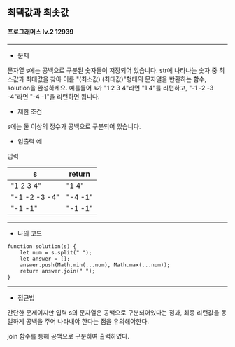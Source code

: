 ## 최댁값과 최솟값
#### 프로그래머스 lv.2 12939
------
* 문제

문자열 s에는 공백으로 구분된 숫자들이 저장되어 있습니다. str에 나타나는 숫자 중 최소값과 최대값을 찾아 이를 "(최소값) (최대값)"형태의 문자열을 반환하는 함수, solution을 완성하세요.
예를들어 s가 "1 2 3 4"라면 "1 4"를 리턴하고, "-1 -2 -3 -4"라면 "-4 -1"을 리턴하면 됩니다.

* 제한 조건

s에는 둘 이상의 정수가 공백으로 구분되어 있습니다.

* 입출력 예

입력 

|s|return|
|------|---------|
|"1 2 3 4"|"1 4"|
|"-1 -2 -3 -4"|"-4 -1"|
|"-1 -1"|"-1 -1"|

-----

* 나의 코드
```
function solution(s) {
    let num = s.split(" ");
    let answer = [];
    answer.push(Math.min(...num), Math.max(...num));
    return answer.join(" ");
}
```
----
* 접근법

간단한 문제이지만 입력 s의 문자열은 공백으로 구분되어있다는 점과, 최종 리턴값을 동일하게 공백을 주어 나타내야 한다는 점을 유의해야한다.

join 함수를 통해 공백으로 구분하여 출력하였다.
